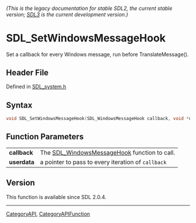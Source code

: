 ###### (This is the legacy documentation for stable SDL2, the current stable version; [SDL3](https://wiki.libsdl.org/SDL3/) is the current development version.)
# SDL_SetWindowsMessageHook

Set a callback for every Windows message, run before TranslateMessage().

## Header File

Defined in [SDL_system.h](https://github.com/libsdl-org/SDL/blob/SDL2/include/SDL_system.h)

## Syntax

```c
void SDL_SetWindowsMessageHook(SDL_WindowsMessageHook callback, void *userdata);

```

## Function Parameters

|                  |                                                                        |
| ---------------- | ---------------------------------------------------------------------- |
| **callback**     | The [SDL_WindowsMessageHook](SDL_WindowsMessageHook) function to call. |
| **userdata**     | a pointer to pass to every iteration of `callback`                     |

## Version

This function is available since SDL 2.0.4.

----
[CategoryAPI](CategoryAPI), [CategoryAPIFunction](CategoryAPIFunction)

